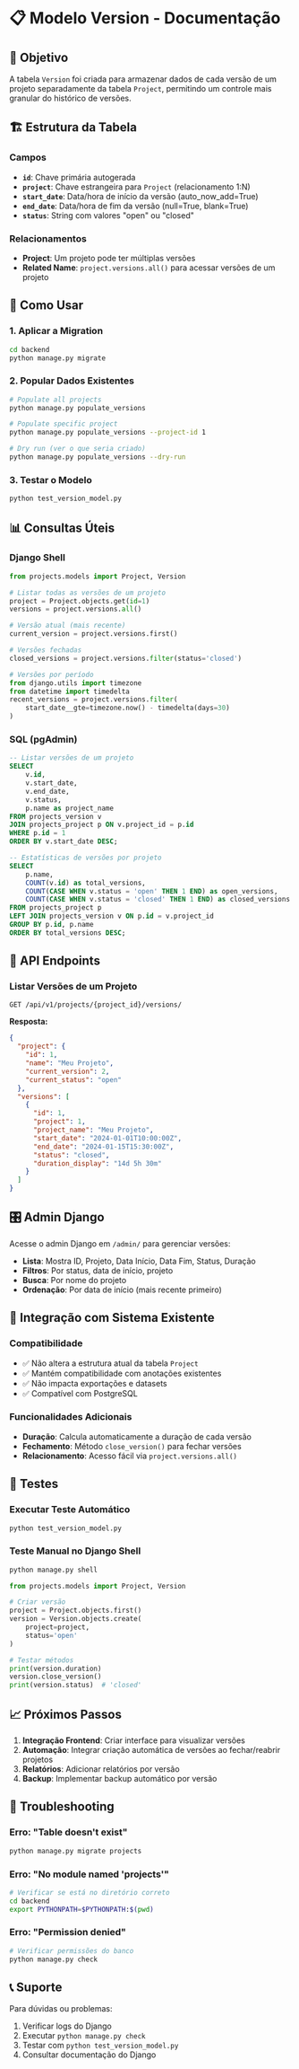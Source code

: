 # 📋 Modelo Version - Documentação

## 🎯 Objetivo

A tabela `Version` foi criada para armazenar dados de cada versão de um projeto separadamente da tabela `Project`, permitindo um controle mais granular do histórico de versões.

## 🏗️ Estrutura da Tabela

### Campos
- **`id`**: Chave primária autogerada
- **`project`**: Chave estrangeira para `Project` (relacionamento 1:N)
- **`start_date`**: Data/hora de início da versão (auto_now_add=True)
- **`end_date`**: Data/hora de fim da versão (null=True, blank=True)
- **`status`**: String com valores "open" ou "closed"

### Relacionamentos
- **Project**: Um projeto pode ter múltiplas versões
- **Related Name**: `project.versions.all()` para acessar versões de um projeto

## 🚀 Como Usar

### 1. Aplicar a Migration

```bash
cd backend
python manage.py migrate
```

### 2. Popular Dados Existentes

```bash
# Populate all projects
python manage.py populate_versions

# Populate specific project
python manage.py populate_versions --project-id 1

# Dry run (ver o que seria criado)
python manage.py populate_versions --dry-run
```

### 3. Testar o Modelo

```bash
python test_version_model.py
```

## 📊 Consultas Úteis

### Django Shell

```python
from projects.models import Project, Version

# Listar todas as versões de um projeto
project = Project.objects.get(id=1)
versions = project.versions.all()

# Versão atual (mais recente)
current_version = project.versions.first()

# Versões fechadas
closed_versions = project.versions.filter(status='closed')

# Versões por período
from django.utils import timezone
from datetime import timedelta
recent_versions = project.versions.filter(
    start_date__gte=timezone.now() - timedelta(days=30)
)
```

### SQL (pgAdmin)

```sql
-- Listar versões de um projeto
SELECT 
    v.id,
    v.start_date,
    v.end_date,
    v.status,
    p.name as project_name
FROM projects_version v
JOIN projects_project p ON v.project_id = p.id
WHERE p.id = 1
ORDER BY v.start_date DESC;

-- Estatísticas de versões por projeto
SELECT 
    p.name,
    COUNT(v.id) as total_versions,
    COUNT(CASE WHEN v.status = 'open' THEN 1 END) as open_versions,
    COUNT(CASE WHEN v.status = 'closed' THEN 1 END) as closed_versions
FROM projects_project p
LEFT JOIN projects_version v ON p.id = v.project_id
GROUP BY p.id, p.name
ORDER BY total_versions DESC;
```

## 🔧 API Endpoints

### Listar Versões de um Projeto
```
GET /api/v1/projects/{project_id}/versions/
```

**Resposta:**
```json
{
  "project": {
    "id": 1,
    "name": "Meu Projeto",
    "current_version": 2,
    "current_status": "open"
  },
  "versions": [
    {
      "id": 1,
      "project": 1,
      "project_name": "Meu Projeto",
      "start_date": "2024-01-01T10:00:00Z",
      "end_date": "2024-01-15T15:30:00Z",
      "status": "closed",
      "duration_display": "14d 5h 30m"
    }
  ]
}
```

## 🎛️ Admin Django

Acesse o admin Django em `/admin/` para gerenciar versões:

- **Lista**: Mostra ID, Projeto, Data Início, Data Fim, Status, Duração
- **Filtros**: Por status, data de início, projeto
- **Busca**: Por nome do projeto
- **Ordenação**: Por data de início (mais recente primeiro)

## 🔄 Integração com Sistema Existente

### Compatibilidade
- ✅ Não altera a estrutura atual da tabela `Project`
- ✅ Mantém compatibilidade com anotações existentes
- ✅ Não impacta exportações e datasets
- ✅ Compatível com PostgreSQL

### Funcionalidades Adicionais
- **Duração**: Calcula automaticamente a duração de cada versão
- **Fechamento**: Método `close_version()` para fechar versões
- **Relacionamento**: Acesso fácil via `project.versions.all()`

## 🧪 Testes

### Executar Teste Automático
```bash
python test_version_model.py
```

### Teste Manual no Django Shell
```python
python manage.py shell

from projects.models import Project, Version

# Criar versão
project = Project.objects.first()
version = Version.objects.create(
    project=project,
    status='open'
)

# Testar métodos
print(version.duration)
version.close_version()
print(version.status)  # 'closed'
```

## 📈 Próximos Passos

1. **Integração Frontend**: Criar interface para visualizar versões
2. **Automação**: Integrar criação automática de versões ao fechar/reabrir projetos
3. **Relatórios**: Adicionar relatórios por versão
4. **Backup**: Implementar backup automático por versão

## 🐛 Troubleshooting

### Erro: "Table doesn't exist"
```bash
python manage.py migrate projects
```

### Erro: "No module named 'projects'"
```bash
# Verificar se está no diretório correto
cd backend
export PYTHONPATH=$PYTHONPATH:$(pwd)
```

### Erro: "Permission denied"
```bash
# Verificar permissões do banco
python manage.py check
```

## 📞 Suporte

Para dúvidas ou problemas:
1. Verificar logs do Django
2. Executar `python manage.py check`
3. Testar com `python test_version_model.py`
4. Consultar documentação do Django 